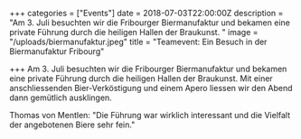 +++
categories = ["Events"]
date = 2018-07-03T22:00:00Z
description = "Am 3. Juli besuchten wir die Fribourger Biermanufaktur und bekamen eine private Führung durch die heiligen Hallen der Braukunst. "
image = "/uploads/biermanufaktur.jpeg"
title = "Teamevent: Ein Besuch in der Biermanufaktur Fribourg"

+++
Am 3. Juli besuchten wir die Fribourger Biermanufaktur und bekamen eine private Führung durch die heiligen Hallen der Braukunst. Mit einer anschliessenden Bier-Verköstigung und einem Apero liessen wir den Abend dann gemütlich ausklingen.

Thomas von Mentlen: "Die Führung war wirklich interessant und die Vielfalt der angebotenen Biere sehr fein."